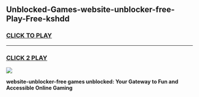 
## Unblocked-Games-website-unblocker-free-Play-Free-kshdd
<h3>
<a href="https://premium76.site?title=website-unblocker-free&ref=21A">CLICK TO PLAY</a></h3>
<hr>

<h3>
<a href="https://premium76.site?title=website-unblocker-free&ref=21A">CLICK 2 PLAY</a>
  
</h3>

<a href="https://premium76.site?title=website-unblocker-free&ref=21A"><img src="https://clearcache.store/games.png"></a>


**website-unblocker-free games unblocked: Your Gateway to Fun and Accessible Online Gaming**
